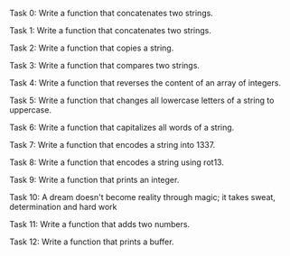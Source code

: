 Task 0: Write a function that concatenates two strings.

Task 1: Write a function that concatenates two strings.

Task 2: Write a function that copies a string.

Task 3: Write a function that compares two strings.

Task 4: Write a function that reverses the content of an array of integers.

Task 5: Write a function that changes all lowercase letters of a string to uppercase.

Task 6: Write a function that capitalizes all words of a string.

Task 7: Write a function that encodes a string into 1337.

Task 8: Write a function that encodes a string using rot13.

Task 9: Write a function that prints an integer.

Task 10: A dream doesn't become reality through magic; it takes sweat, determination and hard work


Task 11: Write a function that adds two numbers.

Task 12: Write a function that prints a buffer.
